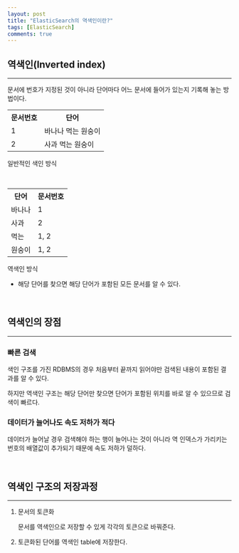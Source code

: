 ```yaml
---
layout: post
title: "ElasticSearch의 역색인이란?"
tags: [ElasticSearch]
comments: true
---
```


## 역색인(Inverted index)

---

문서에 번호가 지정된 것이 아니라 단어마다 어느 문서에 들어가 있는지 기록해 놓는 방법이다.

<table>

<tr>

<th>문서번호</th>

<th>단어</th>

</tr>

<tr>

<td>1</td>

<td>바나나 먹는 원숭이</td>

</tr>

<tr>

<td>2</td>

<td>사과 먹는 원숭이</td>

</tr>

</table>

일반적인 색인 방식

<br>

<table>

<tr>

<th>단어</th>

<th>문서번호</th>

</tr>

<tr>

<td>바나나</td>

<td>1</td>

</tr>

<tr>

<td>사과</td>

<td>2</td>

</tr>

<tr>

<td>먹는</td>

<td>1, 2</td>

</tr>

<tr>

<td>원숭이</td>

<td>1, 2</td>

</tr>

</table>

역색인 방식

- 해당 단어를 찾으면 해당 단어가 포함된 모든 문서를 알 수 있다.

<br>

## 역색인의 장점

---

### 빠른 검색

색인 구조를 가진 RDBMS의 경우 처음부터 끝까지 읽어야만 검색된 내용이 포함된 결과를 알 수 있다.

하지만 역색인 구조는 해당 단어만 찾으면 단어가 포함된 위치를 바로 알 수 있으므로 검색이 빠르다.

### 데이터가 늘어나도 속도 저하가 적다

데이터가 늘어날 경우 검색해야 하는 행이 늘어나는 것이 아니라 역 인덱스가 가리키는 번호의 배열값이 추가되기 때문에 속도 저하가 덜하다.

<br>

## 역색인 구조의 저장과정

---

1. 문서의 토큰화

    문서를 역색인으로 저장할 수 있게 각각의 토큰으로 바꿔준다.

2. 토큰화된 단어를 역색인 table에 저장한다.